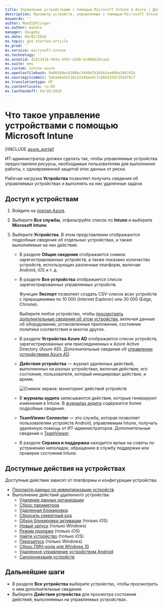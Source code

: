 ```yaml
---
title: Управление устройствами с помощью Microsoft Intune в Azure | Документы Майкрософт
description: Просмотр устройств, управляемых с помощью Microsoft Intune, включая экспорт списка устройств в CSV-формат, просмотр устройств, присоединенных к Azure Active Directory, просмотр журнала изменений выполняемых действий на устройстве, использование TeamViewer Connector для удаленного устранения неполадок на устройствах Android ИТ-администраторами и просмотр всех действий, которые можно выполнять на устройствах.
keywords: ''
author: MandiOhlinger
ms.author: mandia
manager: dougeby
ms.date: 04/02/2018
ms.topic: get-started-article
ms.prod: ''
ms.service: microsoft-intune
ms.technology: ''
ms.assetid: d2412418-d91a-4767-a3d6-bc88bb29caa2
ms.suite: ems
ms.custom: intune-azure
ms.openlocfilehash: 9a003b9ec4208bc3449dfb1b3b2ee889a29b742b
ms.sourcegitcommit: 5eba4bad151be32346aedc7cbb0333d71934f8cf
ms.translationtype: HT
ms.contentlocale: ru-RU
ms.lasthandoff: 04/16/2018
---
```

# <a name="what-is-microsoft-intune-device-management"></a>Что такое управление устройствами с помощью Microsoft Intune

[!INCLUDE [azure_portal](./includes/azure_portal.md)]

ИТ-администратор должен сделать так, чтобы управляемые устройства предоставляли ресурсы, необходимые пользователям для выполнения работы, с одновременной защитой этих данных от риска.

Рабочая нагрузка **Устройства** позволяет получить сведения об управляемых устройствах и выполнять на них удаленные задачи.

## <a name="get-to-your-devices"></a>Доступ к устройствам

1. Войдите на [портал Azure](https://portal.azure.com).
2. Выберите **Все службы**, отфильтруйте список по **Intune** и выберите **Microsoft Intune**.
3. Выберите **Устройства**. В этом представлении отображаются подробные сведения об отдельных устройствах, а также выполняемые на них действия.

   - В разделе **Общие сведения** отображается снимок зарегистрированных устройств, а также показано количество устройств, использующих различные платформ, включая Android, iOS и т. д.
   - В разделе **Все устройства** отображается список зарегистрированных управляемых устройств.

     Функция **Экспорт** позволяет создать CSV-список всех устройств с приращениями по 10 000 (Internet Explorer) или 30 000 (Edge, Chrome).

     Выберите любое устройство, чтобы [просмотреть дополнительные сведения об этом устройстве](device-inventory.md), включая данные об оборудовании, установленные приложения, состояние политики соответствия и многое другое.

   - В разделе **Устройства Azure AD** отображается список устройств, зарегистрированных или присоединенных к Azure Active Directory (Azure AD). Дополнительные сведения об [управлении устройствами Azure AD](https://docs.microsoft.com/azure/active-directory/device-management-introduction).
   - **Действия устройства** — журнал удаленных действий, выполненных на разных устройствах, включая действие, его состояние, пользователя, который инициировал действие, и время.

     ![Снимок экрана: мониторинг действий устройств](./media/monitor-device-actions.png)

   - В **журналы аудита** записываются действия, которые генерируют изменения в Intune. В [журналах аудита](monitor-audit-logs.md) содержатся более подробные сведения.
   - **TeamViewer Connector** — это служба, которая позволяет пользователям устройств Android, управляемым Intune, получать удаленную помощь от ИТ-администраторов. Дополнительные сведения о [TeamViewer](device-profile-android-teamviewer.md).
   - В разделе **Справка и поддержка** находится ярлык на советы по устранению неполадок, обращению в службу поддержки или проверке состояния Intune.

## <a name="available-device-actions"></a>Доступные действия на устройствах
Доступные действия зависят от платформы и конфигурации устройства.

- [Просмотр данных по инвентаризации устройств](device-inventory.md)
- Выполнение действий удаленного устройства
    - [Удаление данных организации](devices-wipe.md#remove-company-data)
    - [Сброс параметров](devices-wipe.md#factory-reset)
    - [Удаленная блокировка](device-remote-lock.md).
    - [Сбросить секретный код](device-passcode-reset.md)
    - [Обход блокировки активации](device-activation-lock-bypass.md) (только iOS)
    - [Новый запуск](device-fresh-start.md) (только Windows)
    - [Режим пропажи](device-lost-mode.md) (только iOS)
    - [Найти устройство](device-locate.md) (только iOS)
    - [Перезапуск](device-restart.md) (только Windows)
    - [Сброс ПИН-кода для Windows 10](device-windows-pin-reset.md)
    - [Удаленное управление устройством Android](device-profile-android-teamviewer.md)
    - [Синхронизация устройств](device-sync.md)

## <a name="next-steps"></a>Дальнейшие шаги

- В разделе **Все устройства** выберите устройство, чтобы просмотреть о нем дополнительные сведения.
- Выберите **Действия устройства** для просмотра состояния действий, выполняемых на управляемых устройствах.
